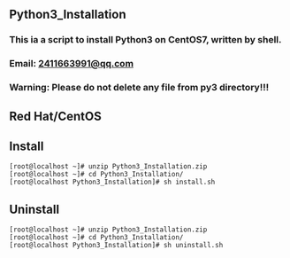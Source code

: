 ## Python3_Installation

### This ia a script to install Python3 on CentOS7, written by shell.
### Email: 2411663991@qq.com
### Warning: Please do not delete any file from py3 directory!!!

## Red Hat/CentOS
## Install
~~~
[root@localhost ~]# unzip Python3_Installation.zip
[root@localhost ~]# cd Python3_Installation/
[root@localhost Python3_Installation]# sh install.sh
~~~
## Uninstall
~~~
[root@localhost ~]# unzip Python3_Installation.zip
[root@localhost ~]# cd Python3_Installation/
[root@localhost Python3_Installation]# sh uninstall.sh
~~~
